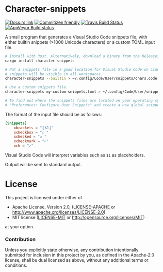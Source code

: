 # Character-snippets

[![Docs.rs link](https://docs.rs/character-snippets/badge.svg)](https://docs.rs/character-snippets)
[![Commitizen friendly](https://img.shields.io/badge/commitizen-friendly-brightgreen.svg)](http://commitizen.github.io/cz-cli/)
[![Travis Build Status](https://travis-ci.org/bgeron/character-snippets.svg?branch=master)](https://travis-ci.org/bgeron/character-snippets)
[![AppVeyor Build status](https://ci.appveyor.com/api/projects/status/90nssws7muesco60?svg=true)](https://ci.appveyor.com/project/bgeron/character-snippets)

A small program that generates a Visual Studio Code snippets file, with either builtin snippets (>1000 Unicode characters) or a custom TOML input file.

```sh
# Install with Rust. Alternatively, download a binary from the Releases page.
cargo install character-snippets

# Put a snippets file in a good location for Visual Studio Code on Linux. These
# snippets will be visible in all workspaces.
character-snippets --builtin > ~/.config/Code/User/snippets/chars.code-snippets

# Use a custom snippets file.
character-snippets my-custom-snippets.toml > ~/.config/Code/User/snippets/chars.code-snippets

# To find out where the snippets files are located on your operating system, run
# "Preferences: Configure User Snippets" and create a new global snippets file.
```

The format of the input file should be as follows:

```toml
[Snippets]
    xbrackets = "〚$1〛"
    xcheckbox = "☐ "
    xchecked = "☑ "
    xcheckmark = "✓"
    xch = "✓"
```

Visual Studio Code will interpret variables such as `$1` as placeholders.

Output will be sent to standard output.

# License

This project is licensed under either of

 * Apache License, Version 2.0, ([LICENSE-APACHE](LICENSE-APACHE) or
   http://www.apache.org/licenses/LICENSE-2.0)
 * MIT license ([LICENSE-MIT](LICENSE-MIT) or
   http://opensource.org/licenses/MIT)

at your option.

### Contribution

Unless you explicitly state otherwise, any contribution intentionally submitted
for inclusion in this project by you, as defined in the Apache-2.0 license, shall be
dual licensed as above, without any additional terms or conditions.
